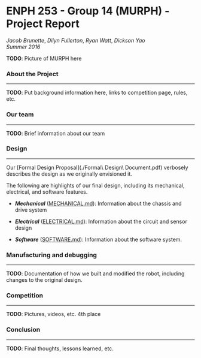 # ENPH 253 - Group 14 (MURPH) - Project Report
*Jacob Brunette*, *Dilyn Fullerton*, *Ryan Watt*, *Dickson Yao*  
*Summer 2016*

**TODO**: Picture of MURPH here

### About the Project
---
**TODO**: Put background information here, links to competition page,
rules, etc.

### Our team
---
**TODO**: Brief information about our team

### Design
---
Our [Formal Design Proposal](./Formal\ Design\ Document.pdf) verbosely
describes the design as we originally envisioned it.

The following are highlights of our final design, including its
mechanical, electrical, and software features.

* _**Mechanical**_ ([MECHANICAL.md](./MECHANICAL.md)): Information about the
chassis and drive system

* _**Electrical**_ ([ELECTRICAL.md](./ELECTRICAL.md)): Information about the
circuit and sensor design

* _**Software**_ ([SOFTWARE.md](./SOFTWARE.md)): Information about the
software system.

### Manufacturing and debugging
---
**TODO**: Documentation of how we built and modified the robot,
including changes to the original design.

### Competition
---
**TODO**: Pictures, videos, etc. 4th place

### Conclusion
---
**TODO**: Final thoughts, lessons learned, etc. 
